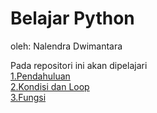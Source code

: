 # Belajar Python 
oleh: Nalendra Dwimantara

Pada repositori ini akan dipelajari<br>
[1.Pendahuluan](https://github.com/nalendradwimantara/Belajar-Python/blob/main/1.Pendahuluan.ipynb) <br>
[2.Kondisi dan Loop](https://github.com/nalendradwimantara/Belajar-Python/blob/main/2.Kondisi_dan_Loop.ipynb) <br>
[3.Fungsi](https://github.com/nalendradwimantara/Belajar-Python/blob/main/3.Fungsi.ipynb) <br>

